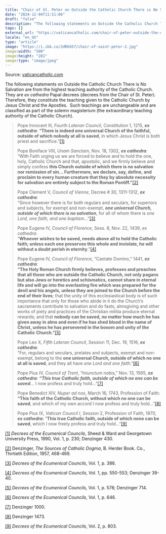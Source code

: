 ```yaml
---
title: "Chair of St. Peter on Outside the Catholic Church There is No Salvation"
date: "2024-12-04T11:51:06"
draft: "false"
description: "The following statements on Outside the Catholic Church There is No Salvation are from the highest teaching authority of the Catholic Church.  They are ex cathedra Papal decrees (decrees from the Chair of St. Peter).  [...]"
tags: []
external_url: "https://vaticancatholic.com/chair-of-peter-outside-the-church-no-salvation/"
locale: "en_US"
type: "article"
image: "https://i.ibb.co/2dRkb57/chair-of-saint-peter-2.jpg"
image:width: "500"
image:height: "281"
image:type: "image/jpeg"
---
```


Source: [vaticancatholic.com](https://vaticancatholic.com/chair-of-peter-outside-the-church-no-salvation/)

<p>The following statements on Outside the Catholic Church There is No Salvation are from the highest teaching authority of the Catholic Church.&nbsp; They are <em>ex cathedra</em> Papal decrees (decrees from the Chair of St. Peter).&nbsp; Therefore, they constitute the teaching given to the Catholic Church by Jesus Christ and the Apostles.&nbsp; Such teachings are unchangeable and are classified as part of the solemn magisterium (the extraordinary teaching authority of the Catholic Church).</p>

<blockquote>
<p>Pope Innocent III, <em>Fourth Lateran Council</em>, Constitution 1, 1215, <strong><em>ex cathedra</em></strong>: <strong>“There is indeed one universal Church of the faithful, outside of which nobody at all is saved</strong>, in which Jesus Christ is both priest and sacrifice.”<a href="#_edn1" name="_ednref1">[1]</a></p>
<p>Pope Boniface VIII, <em>Unam Sanctam</em>, Nov. 18, 1302, <strong><em>ex cathedra</em></strong>:<br>“With Faith urging us we are forced to believe and to hold the one, holy, Catholic Church and that, apostolic, and we firmly believe and simply confess <strong>this Church</strong> <strong>outside of which there is no salvation nor remission of sin… Furthermore, we declare, say, define, and proclaim to every human creature that they by absolute necessity for salvation are entirely subject to the Roman Pontiff.”</strong><a href="#_edn2" name="_ednref2">[2]</a></p>
<p>Pope Clement V, <em>Council of Vienne</em>, Decree # 30, 1311-1312, <strong><em>ex cathedra</em></strong>:<br><span style="font-size: inherit;">“Since however there is for both regulars and seculars, for superiors and subjects, for exempt and non-exempt, </span><strong style="font-size: inherit;"><em>one universal Church, outside of which there is no salvation</em></strong><span style="font-size: inherit;">, for all of whom there is </span><em style="font-size: inherit;">one Lord, one faith, and one baptism</em><span style="font-size: inherit;">…”</span><a style="font-size: inherit;" href="#_edn3" name="_ednref3">[3]</a></p>

<p>Pope Eugene IV, <em>Council of Florence</em>, Sess. 8, Nov. 22, 1439, <em>ex cathedra</em>:<br><span style="font-size: inherit;">“</span><strong style="font-size: inherit;">Whoever <em>wishes</em> to be saved, needs above all to hold the Catholic faith; unless each one preserves this whole and inviolate, he will without a doubt perish in eternity</strong><span style="font-size: inherit;">.”</span><a style="font-size: inherit;" href="#_edn4" name="_ednref4">[4]</a></p>

<p>Pope Eugene IV, <em>Council of Florence</em>, “Cantate Domino,” 1441, <strong><em>ex cathedra</em></strong>:<br><strong>“The Holy Roman Church firmly believes, professes and preaches that all those who are outside the Catholic Church, not only pagans but also Jews or heretics and schismatics, cannot share in eternal life and will go into the everlasting fire which was prepared for the devil and his angels, unless they are joined to the Church before the end of their lives</strong>; that the unity of this ecclesiastical body is of such importance that only for those who abide in it do the Church’s sacraments contribute to salvation and do fasts, almsgiving and other works of piety and practices of the Christian militia produce eternal rewards; and that <strong>nobody can be saved, no matter how much he has given away in alms and even if he has shed blood in the name of Christ, unless he has persevered in the bosom and unity of the Catholic Church.”</strong><a href="#_edn5" name="_ednref5">[5]</a></p>
<p>Pope Leo X, <em>Fifth Lateran Council</em>, Session 11, Dec. 19, 1516, <strong><em>ex cathedra</em></strong>:<br>“For, regulars and seculars, prelates and subjects, exempt and non-exempt, belong to the <strong>one universal Church, outside of which no one at all is saved</strong>, and they all have <em>one Lord and one faith</em>.”<a href="#_edn6" name="_ednref6">[6]</a></p>
<p>Pope Pius IV, <em>Council of Trent</em>, “Iniunctum nobis,” Nov. 13, 1565, <strong><em>ex cathedra</em></strong>: <strong><em>“This true Catholic faith, outside of which no one can be saved</em></strong>… I now profess and truly hold…”<a href="#_edn7" name="_ednref7">[7]</a></p>
<p>Pope Benedict XIV, <em>Nuper ad nos</em>, March 16, 1743, Profession of Faith: <strong>“This faith of the Catholic Church, without which no one can be saved</strong>, and which of my own accord I now profess and truly hold…”<a href="#_edn8" name="_ednref8">[8]</a></p>
<p>Pope Pius IX, <em>Vatican Council I</em>, Session 2, Profession of Faith, 1870, <strong><em>ex cathedra</em></strong>: “<strong>This true Catholic faith, outside of which none can be saved</strong>, which I now freely profess and truly hold…”<a href="#_edn9" name="_ednref9">[9]</a></p>
</blockquote>
<div class="footnotes">
<div><p><a href="#_ednref1" name="_edn1">[1]</a> <em>Decrees of the Ecumenical Councils</em>, Sheed &amp; Ward and Georgetown University Press, 1990, Vol. 1, p. 230; Denzinger 430.</p></div>
<div><p><a href="#_ednref2" name="_edn2">[2]</a> Denzinger, <em>The Sources of Catholic Dogma</em>, B. Herder Book. Co., Thirtieth Edition, 1957, 468-469.</p></div>
<div><p><a href="#_ednref3" name="_edn3">[3]</a> <em>Decrees of the Ecumenical Councils</em>, Vol. 1, p. 386.</p></div>
<div><p><a href="#_ednref4" name="_edn4">[4]</a> <em>Decrees of the Ecumenical Councils</em>, Vol. 1, pp. 550-553; Denzinger 39-40.</p></div>
<div><p><a href="#_ednref5" name="_edn5">[5]</a> <em>Decrees of the Ecumenical Councils</em>, Vol. 1, p. 578; Denzinger 714.</p></div>
<div><p><a href="#_ednref6" name="_edn6">[6]</a> <em>Decrees of the Ecumenical Councils</em>, Vol. 1, p. 646.</p></div>
<div><p><a href="#_ednref7" name="_edn7">[7]</a> Denzinger 1000.</p></div>
<div><p><a href="#_ednref8" name="_edn8">[8]</a> Denzinger 1473.</p></div>
<div><p><a href="#_ednref9" name="_edn9">[9]</a> <em>Decrees of the Ecumenical Councils</em>, Vol. 2, p. 803.</p></div>
</div>
